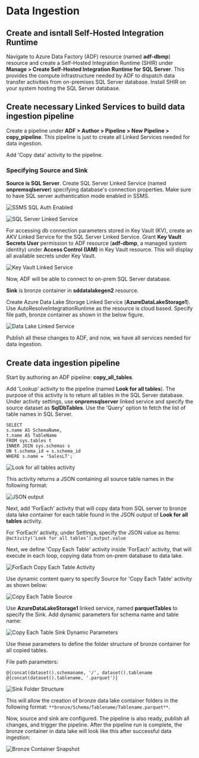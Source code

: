 # Data Ingestion

## Create and isntall Self-Hosted Integration Runtime

Navigate to Azure Data Factory (ADF) resource (named **adf-dbmp**) resource and create a Self-Hosted Integration Runtime (SHIR) under __Manage > Create Self-Hosted Integration Runtime for SQL Server__. This provides the compute infrastructure needed by ADF to dispatch data transfer activities from on-premises SQL Server database. Install SHIR on your system hosting the SQL Server database. 


## Create necessary Linked Services to build data ingestion pipeline

Create a pipeline under __ADF > Author > Pipeline > New Pipeline > copy_pipeline__. This pipeline is just to create all Linked Services needed for data ingestion.

Add 'Copy data' activity to the pipeline.

### Specifying Source and Sink

__Source is SQL Server__. Create SQL Server Linked Service (named **onpremsqlserver**) specifying database's connection properties. Make sure to have SQL server authentication mode enabled in SSMS.

![SSMS SQL Auth Enabled](./img/sql-auth-ssms-enabled.png)


![SQL Server Linked Service](./img/on-prem-sql-server-linked-service.png)

For accessing db connection parameters stored in Key Vault (KV), create an AKV Linked Service for the SQL Server Linked Service. Grant __Key Vault Secrets User__ permission to ADF resource (__adf-dbmp__, a managed system identity) under __Access Control (IAM)__ in Key Vault resource. This will display all available secrets under Key Vault.

![Key Vault Linked Service](./img/key-vault-linked-service.png)

Now, ADF will be able to connect to on-prem SQL Server database.

**Sink** is bronze container in **sddatalakegen2** resource.

Create Azure Data Lake Storage Linked Service (__AzureDataLakeStorage1__). Use AutoResolveIntegrationRuntime as the resource is cloud based. Specify file path, bronze container as shown in the below figure.

![Data Lake Linked Service](./img/data-lake-linked-service.png)

Publish all these changes to ADF, and now, we have all services needed for data ingestion.


## Create data ingestion pipeline

Start by authoring an ADF pipeline: **copy_all_tables**. 

Add 'Lookup' activity to the pipeline (named **Look for all tables**). The purpose of this activity is to return all tables in the SQL Server database. Under activity settings, use **onpremsqlserver** linked service and specify the source dataset as **SqlDbTables**. Use the 'Query' option to fetch the list of table names in SQL Server.

```
SELECT
s.name AS SchemaName,
t.name AS TableName
FROM sys.tables t
INNER JOIN sys.schemas s
ON t.schema_id = s.schema_id
WHERE s.name = 'SalesLT';
```

![Look for all tables activity](./img/look-for-all-tables-activity.png)

This activity returns a JSON containing all source table names in the following format:

![JSON output](./img/json-output.png)

Next, add 'ForEach' activity that will copy data from SQL server to bronze data lake container for each table found in the JSON output of **Look for all tables** activity.

For ‘ForEach’ activity, under Settings, specify the JSON value as Items: 
`@activity(‘Look for all tables’).output.value`

Next, we define 'Copy Each Table' activity inside 'ForEach' activity, that will execute in each loop, copying data from on-prem database to data lake.

![ForEach Copy Each Table Activity](./img/foreach-copy-each-table-activity.png)

Use dynamic content query to specify Source for 'Copy Each Table' activity as shown below:

![Copy Each Table Source](./img/copy-each-table-source.png)

Use **AzureDataLakeStorage1** linked service, named **parquetTables** to specify the Sink. Add dynamic parameters for schema name and table name:

![Copy Each Table Sink Dynamic Parameters](./img/copy-each-table-sink-dyn-params.png)

Use these parameters to define the folder structure of bronze container for all copied tables.

File path parameters:
```
@{concat(dataset().schemaname, '/', dataset().tablename
@{concat(dataset().tablename, '.parquet')}
```

![Sink Folder Structure](./img/sink-folder-structure.png)

This will allow the creation of bronze data lake container folders in the following format: `**bronze/Schema/Tablename/Tablename.parquet**`.

Now, source and sink are configured. The pipeline is also ready, publish all changes, and trigger the pipeline. After the pipeline run is complete, the bronze container in data lake will look like this after successful data ingestion:

![Bronze Container Snapshot](./img/bronze-container-snapshot.png)

